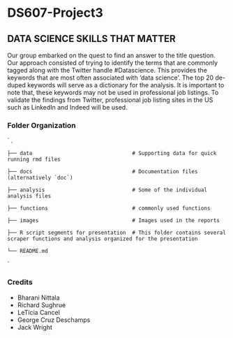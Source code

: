 # DS607-Project3
## DATA SCIENCE SKILLS THAT MATTER

Our group embarked on the quest to find an answer to the title question. Our approach consisted of trying to identify the terms that are commonly tagged along with the Twitter handle #Datascience. This provides the keywords that are most often associated with ‘data science’. The top 20 de-duped keywords will serve as a dictionary for the analysis. It is important to note that, these keywords may not be used in professional job listings. To validate the findings from Twitter, professional job listing sites in the US such as LinkedIn and Indeed will be used. 

### Folder Organization
  
  `
    .
    
    ├── data                                # Supporting data for quick running rmd files
    
    ├── docs                                # Documentation files (alternatively `doc`)
    
    ├── analysis                            # Some of the individual analysis files
    
    ├── functions                           # commonly used functions
    
    ├── images                              # Images used in the reports
    
    ├── R script segments for presentation  # This folder contains several scraper functions and analysis organized for the presentation
    
    └── README.md
`
### Credits

- Bharani Nittala
- Richard Sughrue
- LeTicia Cancel
- George Cruz Deschamps
- Jack Wright
